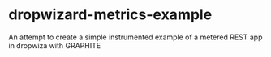 # dropwizard-metrics-example
An attempt to create a simple instrumented example of a metered REST app in dropwiza with GRAPHITE
